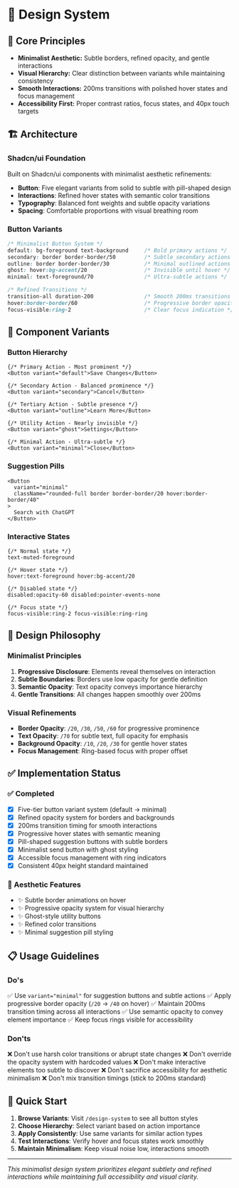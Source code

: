# 🎨 Design System

## 🎯 Core Principles

- **Minimalist Aesthetic:** Subtle borders, refined opacity, and gentle interactions
- **Visual Hierarchy:** Clear distinction between variants while maintaining consistency
- **Smooth Interactions:** 200ms transitions with polished hover states and focus management
- **Accessibility First:** Proper contrast ratios, focus states, and 40px touch targets

## 🏗 Architecture

### **Shadcn/ui Foundation**
Built on Shadcn/ui components with minimalist aesthetic refinements:
- **Button**: Five elegant variants from solid to subtle with pill-shaped design
- **Interactions**: Refined hover states with semantic color transitions
- **Typography**: Balanced font weights and subtle opacity variations
- **Spacing**: Comfortable proportions with visual breathing room

### **Button Variants**
```css
/* Minimalist Button System */
default: bg-foreground text-background     /* Bold primary actions */
secondary: border border-border/50         /* Subtle secondary actions */
outline: border border-border/30           /* Minimal outlined actions */
ghost: hover:bg-accent/20                  /* Invisible until hover */
minimal: text-foreground/70                /* Ultra-subtle actions */

/* Refined Transitions */
transition-all duration-200                /* Smooth 200ms transitions */
hover:border-border/60                     /* Progressive border opacity */
focus-visible:ring-2                       /* Clear focus indication */
```

## 🎨 Component Variants

### **Button Hierarchy**
```tsx
{/* Primary Action - Most prominent */}
<Button variant="default">Save Changes</Button>

{/* Secondary Action - Balanced prominence */}
<Button variant="secondary">Cancel</Button>

{/* Tertiary Action - Subtle presence */}
<Button variant="outline">Learn More</Button>

{/* Utility Action - Nearly invisible */}
<Button variant="ghost">Settings</Button>

{/* Minimal Action - Ultra-subtle */}
<Button variant="minimal">Close</Button>
```

### **Suggestion Pills**
```tsx
<Button 
  variant="minimal" 
  className="rounded-full border border-border/20 hover:border-border/40"
>
  Search with ChatGPT
</Button>
```

### **Interactive States**
```tsx
{/* Normal state */}
text-muted-foreground

{/* Hover state */}
hover:text-foreground hover:bg-accent/20

{/* Disabled state */}
disabled:opacity-60 disabled:pointer-events-none

{/* Focus state */}
focus-visible:ring-2 focus-visible:ring-ring
```

## 🎯 Design Philosophy

### **Minimalist Principles**
1. **Progressive Disclosure**: Elements reveal themselves on interaction
2. **Subtle Boundaries**: Borders use low opacity for gentle definition
3. **Semantic Opacity**: Text opacity conveys importance hierarchy
4. **Gentle Transitions**: All changes happen smoothly over 200ms

### **Visual Refinements**
- **Border Opacity**: `/20`, `/30`, `/50`, `/60` for progressive prominence
- **Text Opacity**: `/70` for subtle text, full opacity for emphasis
- **Background Opacity**: `/10`, `/20`, `/30` for gentle hover states
- **Focus Management**: Ring-based focus with proper offset

## ✅ Implementation Status

### **✅ Completed**
- [x] Five-tier button variant system (default → minimal)
- [x] Refined opacity system for borders and backgrounds
- [x] 200ms transition timing for smooth interactions
- [x] Progressive hover states with semantic meaning
- [x] Pill-shaped suggestion buttons with subtle borders
- [x] Minimalist send button with ghost styling
- [x] Accessible focus management with ring indicators
- [x] Consistent 40px height standard maintained

### **🎨 Aesthetic Features**
- ✨ Subtle border animations on hover
- ✨ Progressive opacity system for visual hierarchy  
- ✨ Ghost-style utility buttons
- ✨ Refined color transitions
- ✨ Minimal suggestion pill styling

## 📋 Usage Guidelines

### **Do's**
✅ Use `variant="minimal"` for suggestion buttons and subtle actions
✅ Apply progressive border opacity (`/20` → `/40` on hover)
✅ Maintain 200ms transition timing across all interactions
✅ Use semantic opacity to convey element importance
✅ Keep focus rings visible for accessibility

### **Don'ts**
❌ Don't use harsh color transitions or abrupt state changes
❌ Don't override the opacity system with hardcoded values
❌ Don't make interactive elements too subtle to discover
❌ Don't sacrifice accessibility for aesthetic minimalism
❌ Don't mix transition timings (stick to 200ms standard)

## 🚀 Quick Start

1. **Browse Variants**: Visit `/design-system` to see all button styles
2. **Choose Hierarchy**: Select variant based on action importance
3. **Apply Consistently**: Use same variants for similar action types
4. **Test Interactions**: Verify hover and focus states work smoothly
5. **Maintain Minimalism**: Keep visual noise low, interactions smooth

---

*This minimalist design system prioritizes elegant subtlety and refined interactions while maintaining full accessibility and visual clarity.*
